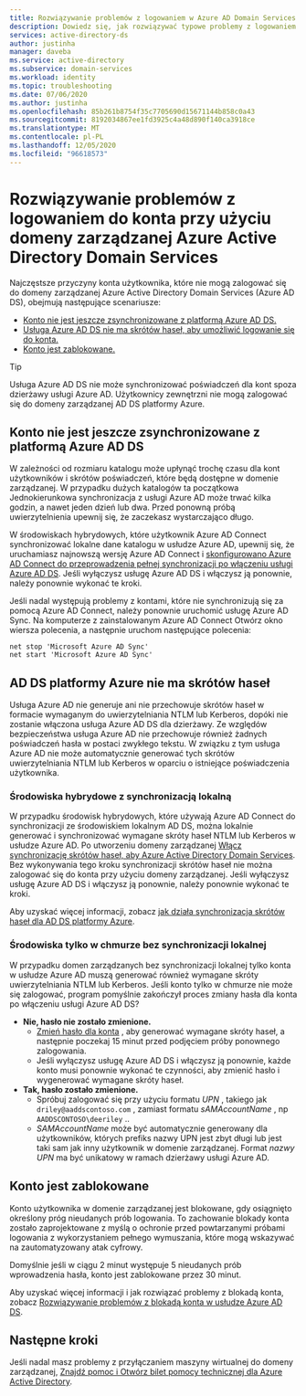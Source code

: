 ```yaml
---
title: Rozwiązywanie problemów z logowaniem w Azure AD Domain Services | Microsoft Docs
description: Dowiedz się, jak rozwiązywać typowe problemy z logowaniem użytkownika i błędy w Azure Active Directory Domain Services.
services: active-directory-ds
author: justinha
manager: daveba
ms.service: active-directory
ms.subservice: domain-services
ms.workload: identity
ms.topic: troubleshooting
ms.date: 07/06/2020
ms.author: justinha
ms.openlocfilehash: 85b261b8754f35c7705690d15671144b858c0a43
ms.sourcegitcommit: 8192034867ee1fd3925c4a48d890f140ca3918ce
ms.translationtype: MT
ms.contentlocale: pl-PL
ms.lasthandoff: 12/05/2020
ms.locfileid: "96618573"
---
```

# <a name="troubleshoot-account-sign-in-problems-with-an-azure-active-directory-domain-services-managed-domain"></a>Rozwiązywanie problemów z logowaniem do konta przy użyciu domeny zarządzanej Azure Active Directory Domain Services

Najczęstsze przyczyny konta użytkownika, które nie mogą zalogować się do domeny zarządzanej Azure Active Directory Domain Services (Azure AD DS), obejmują następujące scenariusze:

* [Konto nie jest jeszcze zsynchronizowane z platformą Azure AD DS.](#account-isnt-synchronized-into-azure-ad-ds-yet)
* [Usługa Azure AD DS nie ma skrótów haseł, aby umożliwić logowanie się do konta.](#azure-ad-ds-doesnt-have-the-password-hashes)
* [Konto jest zablokowane.](#the-account-is-locked-out)

> [!TIP]
> Usługa Azure AD DS nie może synchronizować poświadczeń dla kont spoza dzierżawy usługi Azure AD. Użytkownicy zewnętrzni nie mogą zalogować się do domeny zarządzanej AD DS platformy Azure.

## <a name="account-isnt-synchronized-into-azure-ad-ds-yet"></a>Konto nie jest jeszcze zsynchronizowane z platformą Azure AD DS

W zależności od rozmiaru katalogu może upłynąć trochę czasu dla kont użytkowników i skrótów poświadczeń, które będą dostępne w domenie zarządzanej. W przypadku dużych katalogów ta początkowa Jednokierunkowa synchronizacja z usługi Azure AD może trwać kilka godzin, a nawet jeden dzień lub dwa. Przed ponowną próbą uwierzytelnienia upewnij się, że zaczekasz wystarczająco długo.

W środowiskach hybrydowych, które użytkownik Azure AD Connect synchronizować lokalne dane katalogu w usłudze Azure AD, upewnij się, że uruchamiasz najnowszą wersję Azure AD Connect i [skonfigurowano Azure AD Connect do przeprowadzenia pełnej synchronizacji po włączeniu usługi Azure AD DS][azure-ad-connect-phs]. Jeśli wyłączysz usługę Azure AD DS i włączysz ją ponownie, należy ponownie wykonać te kroki.

Jeśli nadal występują problemy z kontami, które nie synchronizują się za pomocą Azure AD Connect, należy ponownie uruchomić usługę Azure AD Sync. Na komputerze z zainstalowanym Azure AD Connect Otwórz okno wiersza polecenia, a następnie uruchom następujące polecenia:

```console
net stop 'Microsoft Azure AD Sync'
net start 'Microsoft Azure AD Sync'
```

## <a name="azure-ad-ds-doesnt-have-the-password-hashes"></a>AD DS platformy Azure nie ma skrótów haseł

Usługa Azure AD nie generuje ani nie przechowuje skrótów haseł w formacie wymaganym do uwierzytelniania NTLM lub Kerberos, dopóki nie zostanie włączona usługa Azure AD DS dla dzierżawy. Ze względów bezpieczeństwa usługa Azure AD nie przechowuje również żadnych poświadczeń hasła w postaci zwykłego tekstu. W związku z tym usługa Azure AD nie może automatycznie generować tych skrótów uwierzytelniania NTLM lub Kerberos w oparciu o istniejące poświadczenia użytkownika.

### <a name="hybrid-environments-with-on-premises-synchronization"></a>Środowiska hybrydowe z synchronizacją lokalną

W przypadku środowisk hybrydowych, które używają Azure AD Connect do synchronizacji ze środowiskiem lokalnym AD DS, można lokalnie generować i synchronizować wymagane skróty haseł NTLM lub Kerberos w usłudze Azure AD. Po utworzeniu domeny zarządzanej [Włącz synchronizację skrótów haseł, aby Azure Active Directory Domain Services][azure-ad-connect-phs]. Bez wykonywania tego kroku synchronizacji skrótów haseł nie można zalogować się do konta przy użyciu domeny zarządzanej. Jeśli wyłączysz usługę Azure AD DS i włączysz ją ponownie, należy ponownie wykonać te kroki.

Aby uzyskać więcej informacji, zobacz [jak działa synchronizacja skrótów haseł dla AD DS platformy Azure][phs-process].

### <a name="cloud-only-environments-with-no-on-premises-synchronization"></a>Środowiska tylko w chmurze bez synchronizacji lokalnej

W przypadku domen zarządzanych bez synchronizacji lokalnej tylko konta w usłudze Azure AD muszą generować również wymagane skróty uwierzytelniania NTLM lub Kerberos. Jeśli konto tylko w chmurze nie może się zalogować, program pomyślnie zakończył proces zmiany hasła dla konta po włączeniu usługi Azure AD DS?

* **Nie, hasło nie zostało zmienione.**
    * [Zmień hasło dla konta][enable-user-accounts] , aby generować wymagane skróty haseł, a następnie poczekaj 15 minut przed podjęciem próby ponownego zalogowania.
    * Jeśli wyłączysz usługę Azure AD DS i włączysz ją ponownie, każde konto musi ponownie wykonać te czynności, aby zmienić hasło i wygenerować wymagane skróty haseł.
* **Tak, hasło zostało zmienione.**
    * Spróbuj zalogować się przy użyciu formatu *UPN* , takiego jak `driley@aaddscontoso.com` , zamiast formatu *sAMAccountName* , np `AADDSCONTOSO\deeriley` ..
    * *SAMAccountName* może być automatycznie generowany dla użytkowników, których prefiks nazwy UPN jest zbyt długi lub jest taki sam jak inny użytkownik w domenie zarządzanej. Format *nazwy UPN* ma być unikatowy w ramach dzierżawy usługi Azure AD.

## <a name="the-account-is-locked-out"></a>Konto jest zablokowane

Konto użytkownika w domenie zarządzanej jest blokowane, gdy osiągnięto określony próg nieudanych prób logowania. To zachowanie blokady konta zostało zaprojektowane z myślą o ochronie przed powtarzanymi próbami logowania z wykorzystaniem pełnego wymuszania, które mogą wskazywać na zautomatyzowany atak cyfrowy.

Domyślnie jeśli w ciągu 2 minut występuje 5 nieudanych prób wprowadzenia hasła, konto jest zablokowane przez 30 minut.

Aby uzyskać więcej informacji i jak rozwiązać problemy z blokadą konta, zobacz [Rozwiązywanie problemów z blokadą konta w usłudze Azure AD DS][troubleshoot-account-lockout].

## <a name="next-steps"></a>Następne kroki

Jeśli nadal masz problemy z przyłączaniem maszyny wirtualnej do domeny zarządzanej, [Znajdź pomoc i Otwórz bilet pomocy technicznej dla Azure Active Directory][azure-ad-support].

<!-- INTERNAL LINKS -->
[troubleshoot-account-lockout]: troubleshoot-account-lockout.md
[azure-ad-connect-phs]: ./tutorial-configure-password-hash-sync.md
[enable-user-accounts]:  tutorial-create-instance.md#enable-user-accounts-for-azure-ad-ds
[phs-process]: ../active-directory/hybrid/how-to-connect-password-hash-synchronization.md#password-hash-sync-process-for-azure-ad-domain-services
[azure-ad-support]: ../active-directory/fundamentals/active-directory-troubleshooting-support-howto.md